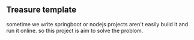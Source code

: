 ## Treasure template

sometime we write springboot or nodejs projects aren't easily build it and run it online. so this project is aim to solve the problom.